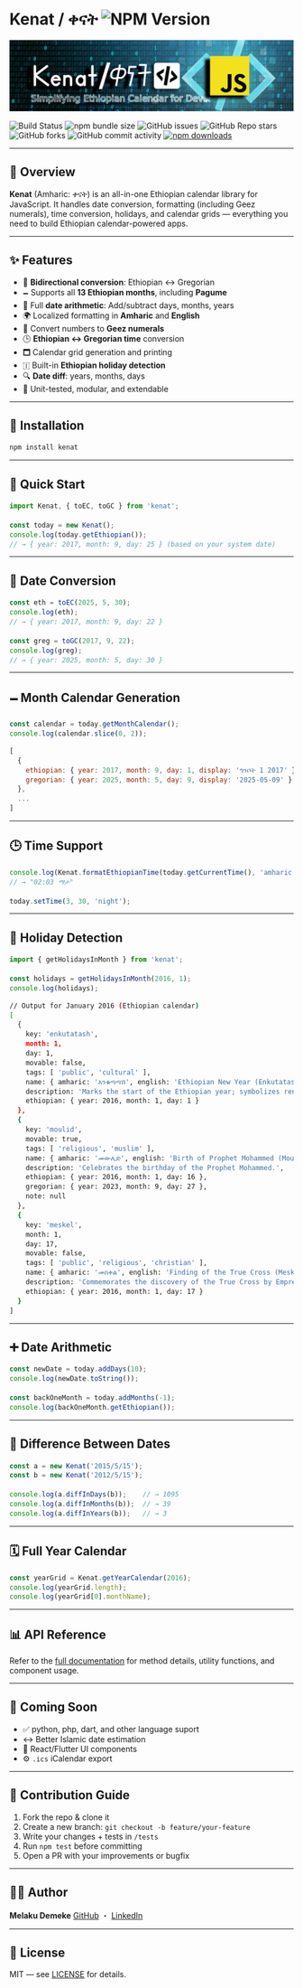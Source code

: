 # Kenat / ቀናት ![NPM Version](https://img.shields.io/npm/v/kenat)

![banner](assets/img/kenatBanner.png)

![Build Status](https://github.com/MelakuDemeke/kenat/actions/workflows/test.yml/badge.svg?branch=main)
![npm bundle size](https://img.shields.io/bundlephobia/min/kenat)
![GitHub issues](https://img.shields.io/github/issues/MelakuDemeke/kenat)
![GitHub Repo stars](https://img.shields.io/github/stars/MelakuDemeke/kenat?logo=github&style=flat)
![GitHub forks](https://img.shields.io/github/forks/MelakuDemeke/kenat?logo=github&style=falt)
![GitHub commit activity](https://img.shields.io/github/commit-activity/m/MelakuDemeke/kenat?logo=github)
[![npm downloads](https://img.shields.io/npm/dm/kenat.svg?style=flat-square)](https://www.npmjs.com/package/kenat)

---

## 📌 Overview

**Kenat** (Amharic: ቀናት) is an all-in-one Ethiopian calendar library for JavaScript. It handles date conversion, formatting (including Geez numerals), time conversion, holidays, and calendar grids — everything you need to build Ethiopian calendar-powered apps.

---

## ✨ Features

* 🔄 **Bidirectional conversion**: Ethiopian ↔ Gregorian
* 🗕 Supports all **13 Ethiopian months**, including **Pagume**
* 🔀 Full **date arithmetic**: Add/subtract days, months, years
* 🌍 Localized formatting in **Amharic** and **English**
* 🔢 Convert numbers to **Geez numerals**
* 🕒 **Ethiopian ↔ Gregorian time** conversion
* 🗖 Calendar grid generation and printing
* 🇮 Built-in **Ethiopian holiday detection**
* 🔍 **Date diff**: years, months, days
* 🧢 Unit-tested, modular, and extendable

---

## 🚀 Installation

```bash
npm install kenat
```

---

## 🔰 Quick Start

```js
import Kenat, { toEC, toGC } from 'kenat';

const today = new Kenat();
console.log(today.getEthiopian());
// → { year: 2017, month: 9, day: 25 } (based on your system date)
```

---

## 🔄 Date Conversion

```js
const eth = toEC(2025, 5, 30);
console.log(eth);
// → { year: 2017, month: 9, day: 22 }

const greg = toGC(2017, 9, 22);
console.log(greg);
// → { year: 2025, month: 5, day: 30 }
```

---

## 🗕 Month Calendar Generation

```js
const calendar = today.getMonthCalendar();
console.log(calendar.slice(0, 2));
```

```js
[
  {
    ethiopian: { year: 2017, month: 9, day: 1, display: 'ግንቦት 1 2017' },
    gregorian: { year: 2025, month: 5, day: 9, display: '2025-05-09' }
  },
  ...
]
```

---

## 🕒 Time Support

```js
console.log(Kenat.formatEthiopianTime(today.getCurrentTime(), 'amharic'));
// → "02:03 ማታ"

today.setTime(3, 30, 'night');
```

---

## 💖 Holiday Detection

```js
import { getHolidaysInMonth } from 'kenat';

const holidays = getHolidaysInMonth(2016, 1);
console.log(holidays);
```

```bash
// Output for January 2016 (Ethiopian calendar)
[
  {
    key: 'enkutatash',
    month: 1,
    day: 1,
    movable: false,
    tags: [ 'public', 'cultural' ],
    name: { amharic: 'እንቁጣጣሽ', english: 'Ethiopian New Year (Enkutatash)' },
    description: 'Marks the start of the Ethiopian year; symbolizes renewal and the end of the rainy season.',
    ethiopian: { year: 2016, month: 1, day: 1 }
  },
  {
    key: 'moulid',
    movable: true,
    tags: [ 'religious', 'muslim' ],
    name: { amharic: 'መውሊድ', english: 'Birth of Prophet Mohammed (Moulid)' },
    description: 'Celebrates the birthday of the Prophet Mohammed.',
    ethiopian: { year: 2016, month: 1, day: 16 },
    gregorian: { year: 2023, month: 9, day: 27 },
    note: null
  },
  {
    key: 'meskel',
    month: 1,
    day: 17,
    movable: false,
    tags: [ 'public', 'religious', 'christian' ],
    name: { amharic: 'መስቀል', english: 'Finding of the True Cross (Meskel)' },
    description: 'Commemorates the discovery of the True Cross by Empress Helena in the 4th century.',
    ethiopian: { year: 2016, month: 1, day: 17 }
  }
]
```

---

## ➕ Date Arithmetic

```js
const newDate = today.addDays(10);
console.log(newDate.toString());

const backOneMonth = today.addMonths(-1);
console.log(backOneMonth.getEthiopian());
```

---

## 📏 Difference Between Dates

```js
const a = new Kenat('2015/5/15');
const b = new Kenat('2012/5/15');

console.log(a.diffInDays(b));    // → 1095
console.log(a.diffInMonths(b));  // → 39
console.log(a.diffInYears(b));   // → 3
```

---

## 🗓 Full Year Calendar

```js
const yearGrid = Kenat.getYearCalendar(2016);
console.log(yearGrid.length);
console.log(yearGrid[0].monthName);
```

---

## 📊 API Reference

Refer to the [full documentation](https://github.com/MelakuDemeke/kenat) for method details, utility functions, and component usage.

---

## 🎉 Coming Soon

* ✅ python, php, dart, and other language suport
* ↔ Better Islamic date estimation
* 📱 React/Flutter UI components
* ⚙️ `.ics` iCalendar export

---

## 🧱 Contribution Guide

1. Fork the repo & clone it
2. Create a new branch: `git checkout -b feature/your-feature`
3. Write your changes + tests in `/tests`
4. Run `npm test` before committing
5. Open a PR with your improvements or bugfix

---

## 👨‍💻 Author

**Melaku Demeke**
[GitHub](https://github.com/MelakuDemeke) ・ [LinkedIn](https://www.linkedin.com/in/melakudemeke/)

---

## 📄 License

MIT — see [LICENSE](LICENSE) for details.
